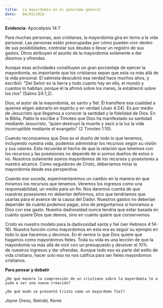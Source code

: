 ```yaml
---
title:  La mayordomía en el panorama general
date:   04/03/2018
---
```


**Evidencia**: Apocalipsis 14:7 

Para muchas personas, aun cristianas, la mayordomía gira en torno a la vida personal. Las personas están preocupadas por cómo pueden vivir dentro de sus posibilidades, controlar sus deudas o llevar un registro de sus gastos. Otros atribuyen el asunto de la mayordomía solamente a dar diezmos y ofrendas. 

Aunque esas actividades constituyen un gran porcentaje de ejercer la mayordomía, es importante que los cristianos sepan que esta va más allá de la vida personal. El salmista descubrió esa verdad hace muchos años, y escribió: "Del Señor es la tierra y todo cuanto hay en ella, el mundo y cuantos lo habitan; porque él la afirmó sobre los mares, la estableció sobre los ríos" (Salmo 24:1,2). 

Dios, el autor de la mayordomía, es santo y fiel. Él transfiere esa cualidad a quienes eligen adorarlo en espíritu y en verdad (Juan 4:24). Es por medio de Jesucristo que llegamos a conocer la santidad y la fidelidad de Dios. En la Biblia, Pablo le escribe a Timoteo que Dios ha manifestado su santidad mediante Jesucristo, “quien destruyó la muerte y sacó a la luz la vida incorruptible mediante el evangelio" (2 Timoteo 1:10). 

Cuando reconocemos que Dios es el dueño de todo lo que tenemos, incluyendo nuestra vida, podemos administrar los recursos según su visión y sus valores. Esto recuerda el hecho de que la relación que tenemos con los recursos y las posesiones no depende de si somos dueños de estos o no. Nosotros solamente somos mayordomos de los recursos y posesiones a nuestro alcance. Como seguidores de Cristo, deberíamos mirar la mayordomía desde esa perspectiva. 

Cuando eso suceda, experimentaremos un cambio en la manera en que miramos los recursos que tenemos. Veremos los ingresos como una responsabilidad, un medio para un fin. Nos daremos cuenta de que nuestras posesiones no deberían definirnos, sino que tendríamos que usarlas para el avance de la causa del Dador. Nuestros gastos no deberían depender de cuánto podemos pagar, sino de preguntarnos si honramos a Dios con ese gasto. Nuestra dadivosidad nunca tendría que estar basada en cuánto quiere Dios que demos, sino en cuánto quiere que conservemos. 

Cristo es nuestro modelo para la dadivosidad santa y fiel (ver Hebreos 4:14-16). Nuestra función como mayordomos en esta era es seguir su ejemplo en todo lo que hacemos y decimos. En él vemos lo que Dios quiere que hagamos como mayordomos fieles. Toda su vida es una lección de que la mayordomía va más allá de vivir con un presupuesto y devolver el 10% de nuestros ingresos y dar ofrendas. Aunque todo eso es parte del estilo de vida cristiano, hacer solo eso no nos califica para ser fieles mayordomos cristianos. 

**Para pensar y debatir**

`¿De qué manera la comprensión de un cristiano sobre la mayordomía le ayuda a ser una nueva creación?`

`¿De qué modo se presentó Cristo como un mayordomo fiel?`

_Jayne Oreso, Nairobi, Kenia_
